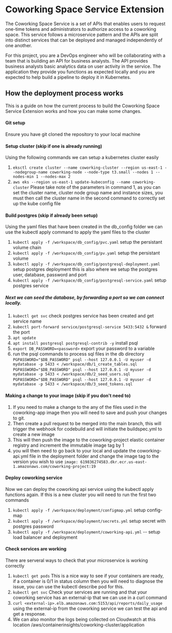 # Coworking Space Service Extension
The Coworking Space Service is a set of APIs that enables users to request one-time tokens and administrators to authorize access to a coworking space. This service follows a microservice pattern and the APIs are split into distinct services that can be deployed and managed independently of one another.

For this project, you are a DevOps engineer who will be collaborating with a team that is building an API for business analysts. The API provides business analysts basic analytics data on user activity in the service. The application they provide you functions as expected locally and you are expected to help build a pipeline to deploy it in Kubernetes.

## How the deployment process works
This is a guide on how the current process to build the Coworking Space Service Extension works and how you can make some changes.

#### Git setup
Ensure you have git cloned the repository to your local machine

#### Setup cluster (skip if one is already running)
Using the following commands we can setup a kubernetes cluster easily
1. ```eksctl create cluster --name coworking-cluster --region us-east-1 --nodegroup-name coworking-node --node-type t3.small --nodes 1 --nodes-min 1 --nodes-max 2```
2.  ```aws eks --region us-east-1 update-kubeconfig --name coworking-cluster```
Please take note of the parameters in command 1, as you can set the cluster name, cluster node group name and instance sizes, you must then call the cluster name in the second command to correctly set up the kube config file

#### Build postgres (skip if already been setup)
Using the yaml files that have been created in the db_config folder we can use the kubectl apply command to apply the yaml files to the cluster
1. ```kubectl apply -f /workspace/db_config/pvc.yaml``` setup the persistant volume chain
2. ```kubectl apply -f /workspace/db_config/pv.yaml``` setup the persistant volume
3.  ```kubectl apply -f /workspace/db_config/postgresql-deployment.yaml``` setup postgres deployment this is also where we setup the postgres user, database, password and port
4.  ```kubectl apply -f /workspace/db_config/postgresql-service.yaml``` setup postgres service

##### Next we can seed the database, by forwarding a port so we can connect locally.
1. ```kubectl get svc``` check postgres service has been created and get service name
2. ```kubectl port-forward service/postgresql-service 5433:5432 &``` forward the port
3. ```apt update```
4. ```apt install postgresql postgresql-contrib -y``` install psql
5. ```export DB_PASSWORD=<password>``` export your password to a variable
6. run the psql commands to process sql files in the db directory ```PGPASSWORD="$DB_PASSWORD" psql --host 127.0.0.1 -U myuser -d mydatabase -p 5433 < /workspace/db/1_create_tables.sql ``` ```PGPASSWORD="$DB_PASSWORD" psql --host 127.0.0.1 -U myuser -d mydatabase -p 5433 < /workspace/db/2_seed_users.sql``` ```PGPASSWORD="$DB_PASSWORD" psql --host 127.0.0.1 -U myuser -d mydatabase -p 5433 < /workspace/db/3_seed_tokens.sql```


#### Making a change to your image (skip if you don't need to)
1. If you need to make a change to the any of the files used in the coworking-app image then you will need to save and push your changes to git.
2. Then create a pull request to be merged into the main branch, this will trigger the webhook for codebuild and will initiate the buildspec.yml to create a new image
3. This will then push the image to the coworking-project elastic container registry and increment the immutable image tag by 1
4. you will then need to go back to your local and update the coworking-api.yml file in the deployment folder and change the image tag to the version you wish to use ```image: 619836274583.dkr.ecr.us-east-1.amazonaws.com/coworking-project:19```
   
#### Deploy coworking service
Now we can deploy the coworking api service using the kubectl apply functions again. If this is a new cluster you will need to run the first two commands
1. ```kubectl apply -f /workspace/deployment/configmap.yml``` setup config-map
2. ```kubectl apply -f /workspace/deployment/secrets.yml``` setup secret with postgres password
3. ```kubectl apply -f /workspace/deployment/coworking-api.yml``` -- setup load balancer and deployment

#### Check services are working
There are serveral ways to check that your microservice is working correctly
1. ```kubectl get pods``` This is a nice way to see if your containers are ready, if a container is 0/1 in status column then you will need to diagnose the issue, you can use the kubectl describe pod <pod-name> for this.
2. ```kubectl get svc``` Check your services are running and that your coworking service has an external-ip that we can use in a curl command
3. ```curl <external-ip>.elb.amazonaws.com:5153/api/reports/daily_usage``` using the external-ip from the coworking service we can test the api and get a response.
4. We can also monitor the logs being collected on Cloudwatch at this location /aws/containerinsights/coworking-cluster/application



